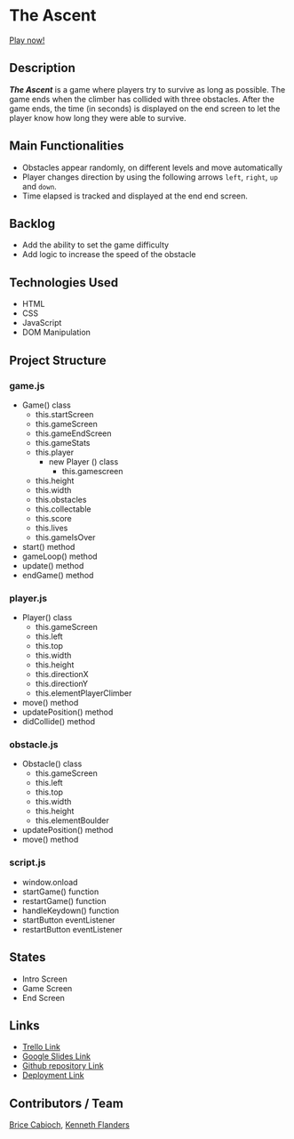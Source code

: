 # The Ascent

[Play now!](https://theflanders2.github.io/proj1-the-ascent/)

## Description
***The Ascent*** is a game where players try to survive as long as possible. The game ends when the climber has collided with three obstacles. After the game ends, the time (in seconds) is displayed on the end screen to let the player know how long they were able to survive.

## Main Functionalities
- Obstacles appear randomly, on different levels and move automatically
- Player changes direction by using the following arrows `left`, `right`, `up` and `down`.
- Time elapsed is tracked and displayed at the end end screen.

## Backlog
- Add the ability to set the game difficulty
- Add logic to increase the speed of the obstacle

## Technologies Used

- HTML
- CSS
- JavaScript
- DOM Manipulation

## Project Structure

### game.js

- Game() class
  - this.startScreen
  - this.gameScreen
  - this.gameEndScreen
  - this.gameStats
  - this.player
    - new Player () class
      - this.gamescreen
  - this.height
  - this.width
  - this.obstacles
  - this.collectable
  - this.score
  - this.lives
  - this.gameIsOver
- start() method
- gameLoop() method
- update() method
- endGame() method

### player.js

- Player() class
  - this.gameScreen
  - this.left
  - this.top
  - this.width
  - this.height
  - this.directionX
  - this.directionY
  - this.elementPlayerClimber
- move() method
- updatePosition() method
- didCollide() method

### obstacle.js

- Obstacle() class
  - this.gameScreen
  - this.left
  - this.top
  - this.width
  - this.height
  - this.elementBoulder
- updatePosition() method
- move() method
<!-- 
### collectable.js

- Collectable() class
  - this.gameScreen
  - this.left
  - this.top
  - this.width
  - this.height
  - this.elementGoat
- updatePosition() method
- move() method -->

### script.js

- window.onload
- startGame() function
- restartGame() function
- handleKeydown() function
- startButton eventListener
- restartButton eventListener

## States

- Intro Screen
- Game Screen
- End Screen

## Links

- [Trello Link](https://trello.com/b/mrn2ZLo1)
- [Google Slides Link](https://docs.google.com/presentation/d/e/2PACX-1vQ4hH55SilmgT_bm-CBjRfk5C8Q61GvYJtxBHxHoFVwNycoPinKGzlR9w-zkHB4X1JSXCvA8C1wftRM/pub?start=false&loop=false&delayms=3000)
- [Github repository Link](https://github.com/theflanders2/proj1-the-ascent)
- [Deployment Link](https://theflanders2.github.io/proj1-the-ascent/)

## Contributors / Team

[Brice Cabioch](https://github.com/Bricebrice), [Kenneth Flanders](https://github.com/theflanders2)
